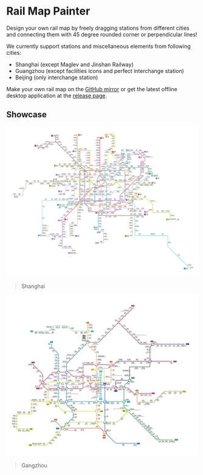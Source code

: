 # Rail Map Painter

Design your own rail map by freely dragging stations from different cities and connecting them with 45 degree rounded corner or perpendicular lines!

We currently support stations and miscellaneous elements from following cities:

* Shanghai (except Maglev and Jinshan Railway)
* Guangzhou (except facilities icons and perfect interchange station)
* Beijing (only interchange station)

Make your own rail map on the [GitHub mirror](https://railmapgen.github.io/rmp/) or get the latest offline desktop application at the [release page](https://github.com/railmapgen/rmp/releases).

## Showcase

![shanghai](docs/imgs/shanghai.png)

> Shanghai

![guangzhou](docs/imgs/guangzhou.png)

> Gangzhou
